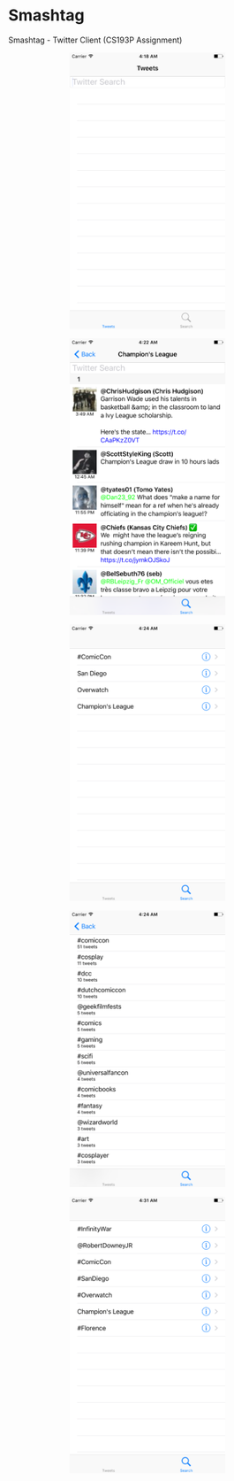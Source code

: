 # Smashtag
Smashtag - Twitter Client (CS193P Assignment)


<p align="center">
  <img width="281.25" height="500" src="https://github.com/mahkeeoh/Smashtag/blob/master/Smashtag/Assets.xcassets/Simulator%20Screen%20Shot%20-%20iPhone%207%20Plus%20-%202018-04-13%20at%2000.18.33.imageset/Simulator%20Screen%20Shot%20-%20iPhone%207%20Plus%20-%202018-04-13%20at%2000.18.33.png">
</p>

<p align="center">
  <img width="281.25" height="500" src="https://github.com/mahkeeoh/Smashtag/blob/master/Smashtag/Assets.xcassets/Simulator%20Screen%20Shot%20-%20iPhone%207%20Plus%20-%202018-04-13%20at%2000.22.30.imageset/Simulator%20Screen%20Shot%20-%20iPhone%207%20Plus%20-%202018-04-13%20at%2000.22.30.png">
</p>

<p align="center">
  <img width="281.25" height="500" src="https://github.com/mahkeeoh/Smashtag/blob/master/Smashtag/Assets.xcassets/Simulator%20Screen%20Shot%20-%20iPhone%207%20Plus%20-%202018-04-13%20at%2000.24.04.imageset/Simulator%20Screen%20Shot%20-%20iPhone%207%20Plus%20-%202018-04-13%20at%2000.24.04.png">
</p>

<p align="center">
  <img width="281.25" height="500" src="https://github.com/mahkeeoh/Smashtag/blob/master/Smashtag/Assets.xcassets/Simulator%20Screen%20Shot%20-%20iPhone%207%20Plus%20-%202018-04-13%20at%2000.24.17.imageset/Simulator%20Screen%20Shot%20-%20iPhone%207%20Plus%20-%202018-04-13%20at%2000.24.17.png">
</p>

<p align="center">
  <img width="281.25" height="500" src="https://github.com/mahkeeoh/Smashtag/blob/master/Smashtag/Assets.xcassets/Simulator%20Screen%20Shot%20-%20iPhone%207%20Plus%20-%202018-04-13%20at%2000.31.23.imageset/Simulator%20Screen%20Shot%20-%20iPhone%207%20Plus%20-%202018-04-13%20at%2000.31.23.png">
</p>


